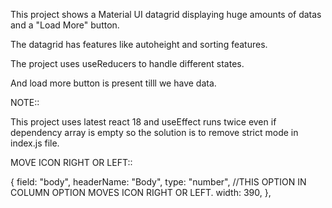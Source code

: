 This project shows a Material UI datagrid displaying huge amounts of datas and a "Load More" button.


The datagrid has features like autoheight and sorting features.

The project uses useReducers to handle different states.

And load more button is present tilll we have data.


NOTE::

This project uses latest react 18 and useEffect runs twice even if dependency array is empty so the solution is to remove strict mode in index.js file.


MOVE ICON RIGHT OR LEFT::

{
    field: "body",
    headerName: "Body",
    type: "number",  //THIS OPTION IN COLUMN OPTION MOVES ICON RIGHT OR LEFT.
    width: 390,
  },
